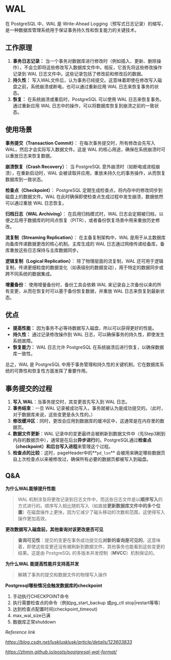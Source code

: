 #  WAL 

在 PostgreSQL 中，WAL 是 Write-Ahead Logging（预写式日志记录）的缩写，是一种数据库管理系统用于保证事务持久性和恢复能力的关键技术。 

## 工作原理

1. **事务日志记录：** 当一个事务对数据库进行修改时（例如插入、更新、删除操作），不会立即将这些修改写入数据库文件中。相反，它首先将这些修改操作记录到 WAL 日志文件中。这些记录包括了修改前和修改后的数据。
2. **持久性：** 写入WAL文件后，认为事务已经提交。这意味着即使在修改写入磁盘之前，系统崩溃或断电，也可以通过重新应用 WAL 日志来恢复事务的状态。
3. **恢复：** 在系统崩溃或重启时，PostgreSQL 可以使用 WAL 日志来恢复事务。通过重新应用 WAL 日志中的操作，可以将数据库恢复到崩溃之前的一致状态。



## 使用场景

**事务提交（Transaction Commit）**： 在每次事务提交时，所有修改会先写入 WAL，然后才会实际写入数据文件。这是 WAL 的核心用途，确保在系统崩溃时可以重放日志来恢复数据。

**崩溃恢复（Crash Recovery）**： 当 PostgreSQL 意外崩溃时（如断电或进程崩溃），在重新启动时，WAL 会被读取并应用，重放未持久化的事务操作，从而恢复数据库到一致状态。

**检查点（Checkpoint）**： PostgreSQL 定期生成检查点，将内存中的修改同步到磁盘上的数据文件。WAL 在此时确保即使检查点生成过程中发生崩溃，数据依然可以通过重放 WAL 日志恢复。

**归档日志（WAL Archiving）**： 在启用归档模式时，WAL 日志会定期被归档，以便之后用于数据库的时间点恢复（PITR），或者备份恢复场景中用来重放历史修改。

**流复制（Streaming Replication）**： 在主备复制架构中，WAL 是用于从主数据库向备库传递数据更改的核心机制。主库生成的 WAL 日志通过网络传递给备库，备库重放这些日志保持与主库数据同步。

**逻辑复制（Logical Replication）**： 除了物理层面的流复制，WAL 还可用于逻辑复制，传递更细粒度的数据变化（如表级别的数据变动），用于特定的数据同步或跨不同系统的数据集成。

**增量备份**： 使用增量备份时，备份工具会依赖 WAL 来记录自上次备份以来的所有变更，从而在恢复时可以基于备份恢复数据，并重放 WAL 日志来恢复到最新状态。



## 优点

- **提高性能：** 因为事务不必等待数据写入磁盘，所以可以获得更好的性能。
- **持久性：** 通过记录修改操作到 WAL 日志，可以确保事务的持久性，即使发生系统故障。
- **恢复能力：** WAL 日志允许 PostgreSQL 在系统崩溃后进行恢复，以确保数据库一致性。

总之，WAL 是 PostgreSQL 中用于事务管理和持久性的关键机制，它在数据库系统的可靠性和恢复性方面发挥了重要作用。



## 事务提交的过程

1. **写入 WAL**：当事务提交时，其变更首先写入到 WAL 日志。
2. **事务结束**：一旦 WAL 记录被成功写入，事务就被认为是成功提交的。（此时，对于数据库来说，这些变更是永久性的。）
3. **修改缓冲区**：同时，更改会应用到数据库的缓冲区中，这通常是在内存里的数据页。
4. **数据文件更新**：WAL 记录中的变更最终会被刷新到数据文件中（先Step3刷到内存的数据页中），通常是在后台**异步进行**的。PostgreSQL通过**检查点（checkpoint）**和**后台写入进程**来管理这个过程。
5. **检查点的比较**：这时，pageHeader中的**`pd_lsn`** 会被用来确定哪些数据页自上次检查点以来被修改过，确保所有必要的数据页都被写入到磁盘。



## Q&A

**为什么WAL能够提升性能**

> WAL 机制涉及将更改记录到日志文件中，而这些日志文件是以**顺序写入**的方式进行的。顺序写入相比随机写入（如直接**更新数据库文件中的多个位置**）在磁盘操作上更快，因为它减少了磁头移动的次数和范围，这使得写入操作更加高效。



**更改数据写入磁盘前，其他查询对该更改是否可见**

> **查询可见性**：提交的变更在事务成功提交后**对新的查询是可见的**。这意味着，即使这些变更还没有被刷新到数据文件，其他事务也能看到这些变更的结果。这是由 PostgreSQL 的多版本并发控制（**MVCC**）机制保证的。



**为什么WAL 能提高性能并支持高并发**

> 解耦了事务的提交和数据文件的物理写入操作



**Postgresql哪些情况会触发数据库的checkpoint**

1. 手动执行CHECKPOINT命令
2. 执行需要检查点的命令（例如pg_start_backup 或pg_ctl stop|restart等等）
3. 达到检查点配置时间(checkpoint_timeout)
4. max_wal_size已满
5. 数据库正常shutdown



*Reference link*

*https://blog.csdn.net/lusklusklusk/article/details/123603833*

*https://zhmin.github.io/posts/postgresql-wal-format/*